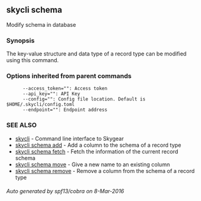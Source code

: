 ## skycli schema

Modify schema in database

### Synopsis


The key-value structure and data type of a record type can be modified using this command.

### Options inherited from parent commands

```
      --access_token="": Access token
      --api_key="": API Key
      --config="": Config file location. Default is $HOME/.skycli/config.toml
      --endpoint="": Endpoint address
```

### SEE ALSO
* [skycli](skycli.md)	 - Command line interface to Skygear
* [skycli schema add](skycli_schema_add.md)	 - Add a column to the schema of a record type
* [skycli schema fetch](skycli_schema_fetch.md)	 - Fetch the information of the current record schema
* [skycli schema move](skycli_schema_move.md)	 - Give a new name to an existing column
* [skycli schema remove](skycli_schema_remove.md)	 - Remove a column from the schema of a record type

###### Auto generated by spf13/cobra on 8-Mar-2016

